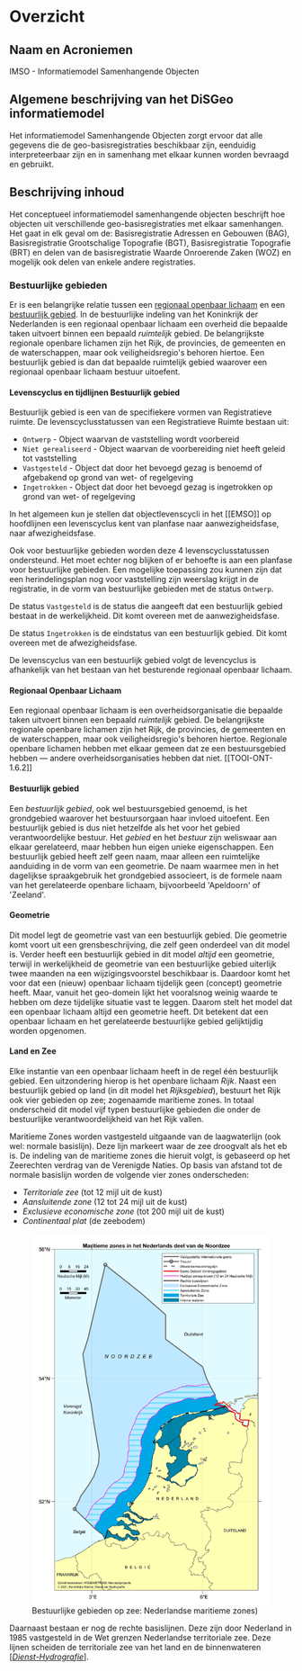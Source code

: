 # Overzicht

## Naam en Acroniemen

IMSO - Informatiemodel Samenhangende Objecten

## Algemene beschrijving van het DiSGeo informatiemodel
Het informatiemodel Samenhangende Objecten zorgt ervoor dat alle gegevens die de geo-basisregistraties beschikbaar zijn, eenduidig interpreteerbaar zijn en in samenhang met elkaar kunnen worden bevraagd en gebruikt. 

## Beschrijving inhoud

Het conceptueel informatiemodel samenhangende objecten beschrijft hoe objecten uit verschillende geo-basisregistraties met elkaar samenhangen. Het gaat in elk geval om de: Basisregistratie Adressen en Gebouwen (BAG), Basisregistratie Grootschalige Topografie (BGT), Basisregistratie Topografie (BRT) en delen van de basisregistratie Waarde Onroerende Zaken (WOZ) en mogelijk ook delen van enkele andere registraties.

### Bestuurlijke gebieden
Er is een belangrijke relatie tussen een [regionaal openbaar lichaam](#informatiemodel_imsor_cm_domein_openbaar_lichaam_objecttype_regionaal_openbaar_lichaam) en een [bestuurlijk gebied](#informatiemodel_imsor_cm_domein_bestuurlijk_gebied_objecttype_bestuurlijk_gebied). In de bestuurlijke indeling van het Koninkrijk der Nederlanden is een regionaal openbaar lichaam een overheid die bepaalde taken uitvoert binnen een bepaald _ruimtelijk_ gebied. De belangrijkste regionale openbare lichamen zijn het Rijk, de provincies, de gemeenten en de waterschappen, maar ook veiligheidsregio's behoren hiertoe. Een bestuurlijk gebied is dan dat bepaalde ruimtelijk gebied waarover een regionaal openbaar lichaam bestuur uitoefent.

#### Levenscyclus en tijdlijnen Bestuurlijk gebied

Bestuurlijk gebied is een van de specifiekere vormen van Registratieve ruimte. De levenscyclusstatussen van een Registratieve Ruimte bestaan uit:
* `Ontwerp` - Object waarvan de vaststelling wordt voorbereid
* `Niet gerealiseerd` - Object waarvan de voorbereiding niet heeft geleid tot vaststelling
* `Vastgesteld` - Object dat door het bevoegd gezag is benoemd of afgebakend op grond van wet- of regelgeving
* `Ingetrokken` - Object dat door het bevoegd gezag is ingetrokken op grond van wet- of regelgeving

In het algemeen kun je stellen dat objectlevenscycli in het [[EMSO]] op hoofdlijnen een levenscyclus kent van planfase naar aanwezigheidsfase, naar afwezigheidsfase.

Ook voor bestuurlijke gebieden worden deze 4 levenscyclusstatussen ondersteund. Het moet echter nog blijken of er behoefte is aan een planfase voor bestuurlijke gebieden. Een mogelijke toepassing zou kunnen zijn dat een herindelingsplan nog voor vaststelling zijn weerslag krijgt in de registratie, in de vorm van bestuurlijke gebieden met de status `Ontwerp`.

De status `Vastgesteld` is de status die aangeeft dat een bestuurlijk gebied bestaat in de werkelijkheid. Dit komt overeen met de aanwezigheidsfase.

De status `Ingetrokken` is de eindstatus van een bestuurlijk gebied. Dit komt overeen met de afwezigheidsfase.

De levenscyclus van een bestuurlijk gebied volgt de levencyclus is afhankelijk van het bestaan van het besturende regionaal openbaar lichaam.

#### Regionaal Openbaar Lichaam
Een regionaal openbaar lichaam is een overheidsorganisatie die bepaalde taken uitvoert binnen een bepaald _ruimtelijk_ gebied. De belangrijkste regionale openbare lichamen zijn het Rijk, de provincies, de gemeenten en de waterschappen, maar ook veiligheidsregio's behoren hiertoe.
Regionale openbare lichamen hebben met elkaar gemeen dat ze een bestuursgebied hebben — andere overheidsorganisaties hebben dat niet. [[TOOI-ONT-1.6.2]]

<!-- <aside class="example" title="Definiëren van Openbaar Lichaam">
   <p>In wetgeving wordt een <i>Openbaar lichaam</i> weliswaar niet gedefinieerd, maar het komt er wel in voor. Uit verschillende wetsartikelen valt af te leiden wat ermee bedoeld wordt (zie: voorbeeld). Uit <a href="https://wetten.overheid.nl/jci1.3:c:BWBR0004287&artikel=6&z=2022-05-01&g=2022-05-01">artikel 6 van de bekendmakingswet</a>, valt, in combinatie met de artikelen 1 en 2, af te leiden wat een <i>Openbaar lichaam</i> is:</p>

   <p><q><i>Algemeen verbindende voorschriften</i>, (...) <i>vastgesteld door een bestuursorgaan dat behoort tot een van de in artikel 2, eerste tot en met vierde lid, genoemde openbare lichamen, of de in artikel 2, vijfde lid, genoemde openbare lichamen,</i> (...), <i>worden bekendgemaakt door plaatsing in het door dat openbaar lichaam,</i> (...) <i>uitgegeven publicatieblad</i>."</q></p>

   <p>Verder zijn er naast de bekende openbare lichamen, ook minder bekende, zoals wanneer voor de heffing of de invordering van gemeentelijke belastingen een gemeenschappelijke regeling is getroffen en bij die regeling een openbaar lichaam is ingesteld. Dat betekent dat een aantal gemeenten samenwerken om de gemeentelijke belastingen binnen te halen en daarvoor een gezamenlijke organisatie hebben opgericht. Vooralsnog blijven deze typen openbare lichamen de bijbehorende bestuurlijke gebieden in het model buiten beschouwing. Bovendien is een gemeente, net als een provincie en een waterschap, ook nog een (publiekrechtelijke) rechtspersoon. Ook dit valt buiten beschouwing.</p>
</aside> -->

#### Bestuurlijk gebied
Een *bestuurlijk gebied*, ook wel bestuursgebied genoemd, is het grondgebied waarover het bestuursorgaan haar invloed uitoefent. Een bestuurlijk gebied is dus niet hetzelfde als het voor het gebied verantwoordelijke bestuur. Het _gebied_ en het _bestuur_ zijn weliswaar aan elkaar gerelateerd, maar hebben hun eigen unieke eigenschappen. Een bestuurlijk gebied heeft zelf geen naam, maar alleen een ruimtelijke aanduiding in de vorm van een geometrie. De naam waarmee men in het dagelijkse spraakgebruik het grondgebied associeert, is de formele naam van het gerelateerde openbare lichaam, bijvoorbeeld 'Apeldoorn' of 'Zeeland'.

#### Geometrie
Dit model legt de geometrie vast van een bestuurlijk gebied. Die geometrie komt voort uit een grensbeschrijving, die zelf geen onderdeel van dit model is. Verder heeft een bestuurlijk gebied in dit model <i>altijd</i> een geometrie, terwijl in werkelijkheid de geometrie van een bestuurlijke gebied uiterlijk twee maanden na een wijzigingsvoorstel beschikbaar is. Daardoor komt het voor dat een (nieuw) openbaar lichaam tijdelijk geen (concept) geometrie heeft. Maar, vanuit het geo-domein lijkt het vooralsnog weinig waarde te hebben om deze tijdelijke situatie vast te leggen. Daarom stelt het model dat een openbaar lichaam altijd een geometrie heeft. Dit betekent dat een openbaar lichaam en het gerelateerde bestuurlijke gebied gelijktijdig worden opgenomen.

#### Land en Zee
Elke instantie van een openbaar lichaam heeft in de regel één bestuurlijk gebied. Een uitzondering hierop is het openbare lichaam _Rijk_. Naast een bestuurlijk gebied op land (in dit model het _Rijksgebied_), bestuurt het Rijk ook vier gebieden op zee; zogenaamde maritieme zones. In totaal onderscheid dit model vijf typen bestuurlijke gebieden die onder de bestuurlijke verantwoordelijkheid van het Rijk vallen.

<aside class="example" title="Maritieme Zones">

   Maritieme Zones worden vastgesteld uitgaande van de laagwaterlijn (ook wel: normale basislijn). Deze lijn markeert waar de zee droogvalt als het eb is. De indeling van de maritieme zones die hieruit volgt, is gebaseerd op het Zeerechten verdrag van de Verenigde Naties. Op basis van afstand tot de normale basislijn worden de volgende vier zones onderscheden:

   <ul>
      <li><i>Territoriale zee</i> (tot 12 mijl uit de kust)</li>
      <li><i>Aansluitende zone</i> (12 tot 24 mijl uit de kust)</li>
      <li><i>Exclusieve economische zone</i> (tot 200 mijl uit de kust)</li>
      <li><i>Continentaal plat</i> (de zeebodem)</li>
   </ul>

   <figure>
      <a href="media/bestuurlijke_gebieden_maritieme_zones_nl.jpg" target="_blank">
         <img src="media/bestuurlijke_gebieden_maritieme_zones_nl.jpg" alt="Infographic Stresstest">
      </a>
      <figcaption>Bestuurlijke gebieden op zee: Nederlandse maritieme zones</a>)
      </figcaption>
   </figure>

   Daarnaast bestaan er nog de rechte basislijnen. Deze zijn door Nederland in 1985 vastgesteld in de Wet grenzen Nederlandse territoriale zee. Deze lijnen scheiden de territoriale zee van het land en de binnenwateren [<cite><a class="bibref" href="#bib-dienst-hydrografie">Dienst-Hydrografie</a></cite>].
</aside>
